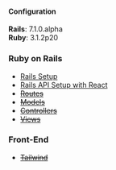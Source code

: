<div id="top"></div>

#### Configuration
<strong>Rails</strong>: 7.1.0.alpha <br>
<strong>Ruby</strong>: 3.1.2p20
<br>

### Ruby on Rails

* [Rails Setup](/setup.md)
* [Rails API Setup with React](/react.md)
* ~~[Routes](/routes.md)~~
* ~~[Models](/models.md)~~
* ~~[Controllers](/controllers.md)~~
* ~~[Views](views.md)~~

### Front-End

* ~~[Tailwind](/tailwind.md)~~
